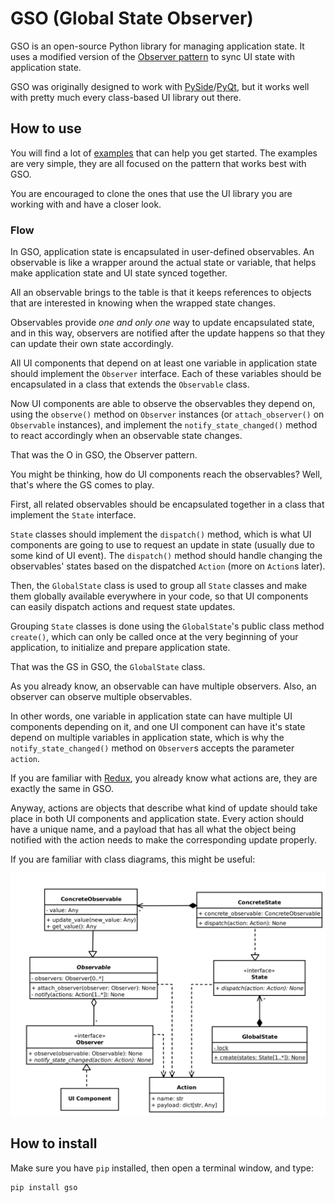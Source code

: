 # GSO (Global State Observer)

GSO is an open-source Python library for managing application state.
It uses a modified version of the [Observer pattern](https://en.wikipedia.org/wiki/Observer_pattern) 
to sync UI state with application state.

GSO was originally designed to work with [PySide](https://wiki.qt.io/Qt_for_Python)/[PyQt](https://riverbankcomputing.com/software/pyqt/),
but it works well with pretty much every class-based UI library out there.

## How to use

You will find a lot of [examples](https://github.com/youssef-attai/gso/tree/main/examples)
that can help you get started.
The examples are very simple, they are all focused on 
the pattern that works best with GSO.

You are encouraged to clone the ones that use the UI library you are working with
and have a closer look.

### Flow

In GSO, application state is encapsulated in 
user-defined observables. An observable is like
a wrapper around the actual state or variable, that
helps make application state and UI state synced together.

All an observable brings to the table is that it keeps references to objects that are
interested in knowing when the wrapped state changes.

Observables provide *one and only one* way to update encapsulated state, and
in this way, observers are notified after the update happens so
that they can update their own state accordingly.

All UI components that depend on at least one variable in
application state should implement the `Observer` interface.
Each of these variables should be encapsulated in
a class that extends the `Observable` class. 

Now UI components are able to observe the observables they
depend on, using the `observe()` method on `Observer`
instances (or `attach_observer()` on `Observable` instances),
and implement the `notify_state_changed()` method to react
accordingly when an observable state changes.

That was the O in GSO, the Observer pattern.

You might be thinking, how do UI components reach
the observables? Well, that's where the GS comes to play.

First, all related observables should be encapsulated together
in a class that implement the `State` interface.

`State` classes should implement the `dispatch()`
method, which is what UI components are going to use
to request an update in state (usually due to
some kind of UI event). The `dispatch()` method
should handle changing the observables' states based on the
dispatched `Action` (more on `Action`s later).

Then, the `GlobalState` class is used to group all `State` classes 
and make them globally available everywhere in your code, 
so that UI components can easily dispatch actions and request 
state updates. 

Grouping `State` classes is done using the
`GlobalState`'s public class method `create()`, which can only
be called once at the very beginning of your application, to
initialize and prepare application state.

That was the GS in GSO, the `GlobalState` class.

As you already know, an observable can have multiple observers.
Also, an observer can observe multiple observables.

In other words, one variable in application state
can have multiple UI components depending on it,
and one UI component can have it's state depend on multiple
variables in application state, which is why
the `notify_state_changed()` method on `Observer`s
accepts the parameter `action`.

If you are familiar with [Redux](https://redux.js.org/), you already
know what actions are, they are exactly the same in GSO.

Anyway, actions are objects that describe what kind of update 
should take place in both UI components and application state.
Every action should have a unique name, and a payload that
has all what the object being notified with the action needs
to make the corresponding update properly.

If you are familiar with class diagrams, this might be useful: 

![GSO Class Diagram](./gso-class-diagram.svg)

## How to install

Make sure you have `pip` installed, then open a terminal window, and type:
```
pip install gso
```

